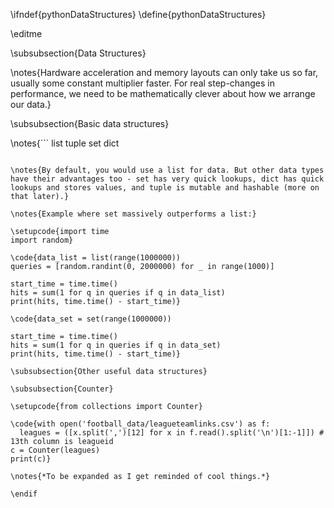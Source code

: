\ifndef{pythonDataStructures}
\define{pythonDataStructures}

\editme

\subsubsection{Data Structures}

\notes{Hardware acceleration and memory layouts can only take us so far, usually some constant multiplier faster. For real step-changes in performance, we need to be mathematically clever about how we arrange our data.}

\subsubsection{Basic data structures}

\notes{```
list
tuple
set
dict
```}

\notes{By default, you would use a list for data. But other data types have their advantages too - set has very quick lookups, dict has quick lookups and stores values, and tuple is mutable and hashable (more on that later).}

\notes{Example where set massively outperforms a list:}

\setupcode{import time
import random}

\code{data_list = list(range(1000000))
queries = [random.randint(0, 2000000) for _ in range(1000)]

start_time = time.time()
hits = sum(1 for q in queries if q in data_list)
print(hits, time.time() - start_time)}

\code{data_set = set(range(1000000))

start_time = time.time()
hits = sum(1 for q in queries if q in data_set)
print(hits, time.time() - start_time)}

\subsubsection{Other useful data structures}

\subsubsection{Counter}

\setupcode{from collections import Counter}

\code{with open('football_data/leagueteamlinks.csv') as f:
  leagues = ([x.split(',')[12] for x in f.read().split('\n')[1:-1]]) # 13th column is leagueid
c = Counter(leagues)
print(c)}

\notes{*To be expanded as I get reminded of cool things.*}

\endif
